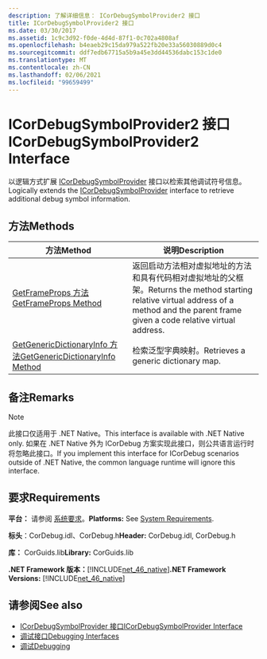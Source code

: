 ```yaml
---
description: 了解详细信息： ICorDebugSymbolProvider2 接口
title: ICorDebugSymbolProvider2 接口
ms.date: 03/30/2017
ms.assetid: 1c9c3d92-f0de-4d4d-87f1-0c702a4808af
ms.openlocfilehash: b4eaeb29c15da979a522fb20e33a56030889d0c4
ms.sourcegitcommit: ddf7edb67715a5b9a45e3dd44536dabc153c1de0
ms.translationtype: MT
ms.contentlocale: zh-CN
ms.lasthandoff: 02/06/2021
ms.locfileid: "99659499"
---
```

# <a name="icordebugsymbolprovider2-interface"></a><span data-ttu-id="0eae3-103">ICorDebugSymbolProvider2 接口</span><span class="sxs-lookup"><span data-stu-id="0eae3-103">ICorDebugSymbolProvider2 Interface</span></span>

<span data-ttu-id="0eae3-104">以逻辑方式扩展 [ICorDebugSymbolProvider](icordebugsymbolprovider-interface.md) 接口以检索其他调试符号信息。</span><span class="sxs-lookup"><span data-stu-id="0eae3-104">Logically extends the [ICorDebugSymbolProvider](icordebugsymbolprovider-interface.md) interface to retrieve additional debug symbol information.</span></span>  
  
## <a name="methods"></a><span data-ttu-id="0eae3-105">方法</span><span class="sxs-lookup"><span data-stu-id="0eae3-105">Methods</span></span>  
  
|<span data-ttu-id="0eae3-106">方法</span><span class="sxs-lookup"><span data-stu-id="0eae3-106">Method</span></span>|<span data-ttu-id="0eae3-107">说明</span><span class="sxs-lookup"><span data-stu-id="0eae3-107">Description</span></span>|  
|------------|-----------------|  
|[<span data-ttu-id="0eae3-108">GetFrameProps 方法</span><span class="sxs-lookup"><span data-stu-id="0eae3-108">GetFrameProps Method</span></span>](icordebugsymbolprovider2-getframeprops-method.md)|<span data-ttu-id="0eae3-109">返回启动方法相对虚拟地址的方法和具有代码相对虚拟地址的父框架。</span><span class="sxs-lookup"><span data-stu-id="0eae3-109">Returns the method starting relative virtual address of a method and the parent frame given a code relative virtual address.</span></span>|  
|[<span data-ttu-id="0eae3-110">GetGenericDictionaryInfo 方法</span><span class="sxs-lookup"><span data-stu-id="0eae3-110">GetGenericDictionaryInfo Method</span></span>](icordebugsymbolprovider2-getgenericdictionaryinfo-method.md)|<span data-ttu-id="0eae3-111">检索泛型字典映射。</span><span class="sxs-lookup"><span data-stu-id="0eae3-111">Retrieves a generic dictionary map.</span></span>|  
  
## <a name="remarks"></a><span data-ttu-id="0eae3-112">备注</span><span class="sxs-lookup"><span data-stu-id="0eae3-112">Remarks</span></span>  
  
> [!NOTE]
> <span data-ttu-id="0eae3-113">此接口仅适用于 .NET Native。</span><span class="sxs-lookup"><span data-stu-id="0eae3-113">This interface is available with .NET Native only.</span></span> <span data-ttu-id="0eae3-114">如果在 .NET Native 外为 ICorDebug 方案实现此接口，则公共语言运行时将忽略此接口。</span><span class="sxs-lookup"><span data-stu-id="0eae3-114">If you implement this interface for ICorDebug scenarios outside of .NET Native, the common language runtime will ignore this interface.</span></span>  
  
## <a name="requirements"></a><span data-ttu-id="0eae3-115">要求</span><span class="sxs-lookup"><span data-stu-id="0eae3-115">Requirements</span></span>  

 <span data-ttu-id="0eae3-116">**平台：** 请参阅 [系统要求](../../get-started/system-requirements.md)。</span><span class="sxs-lookup"><span data-stu-id="0eae3-116">**Platforms:** See [System Requirements](../../get-started/system-requirements.md).</span></span>  
  
 <span data-ttu-id="0eae3-117">**标头**：CorDebug.idl、CorDebug.h</span><span class="sxs-lookup"><span data-stu-id="0eae3-117">**Header:** CorDebug.idl, CorDebug.h</span></span>  
  
 <span data-ttu-id="0eae3-118">**库：** CorGuids.lib</span><span class="sxs-lookup"><span data-stu-id="0eae3-118">**Library:** CorGuids.lib</span></span>  
  
 <span data-ttu-id="0eae3-119">**.NET Framework 版本：**[!INCLUDE[net_46_native](../../../../includes/net-46-native-md.md)]</span><span class="sxs-lookup"><span data-stu-id="0eae3-119">**.NET Framework Versions:** [!INCLUDE[net_46_native](../../../../includes/net-46-native-md.md)]</span></span>  
  
## <a name="see-also"></a><span data-ttu-id="0eae3-120">请参阅</span><span class="sxs-lookup"><span data-stu-id="0eae3-120">See also</span></span>

- [<span data-ttu-id="0eae3-121">ICorDebugSymbolProvider 接口</span><span class="sxs-lookup"><span data-stu-id="0eae3-121">ICorDebugSymbolProvider Interface</span></span>](icordebugsymbolprovider-interface.md)
- [<span data-ttu-id="0eae3-122">调试接口</span><span class="sxs-lookup"><span data-stu-id="0eae3-122">Debugging Interfaces</span></span>](debugging-interfaces.md)
- [<span data-ttu-id="0eae3-123">调试</span><span class="sxs-lookup"><span data-stu-id="0eae3-123">Debugging</span></span>](index.md)
